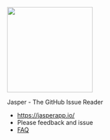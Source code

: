 <img src="https://jasperapp.io/image/logo.png" width="200">

Jasper - The GitHub Issue Reader

- https://jasperapp.io/
- Please feedback and issue
- [FAQ](https://jasperapp.io/faq.html)
